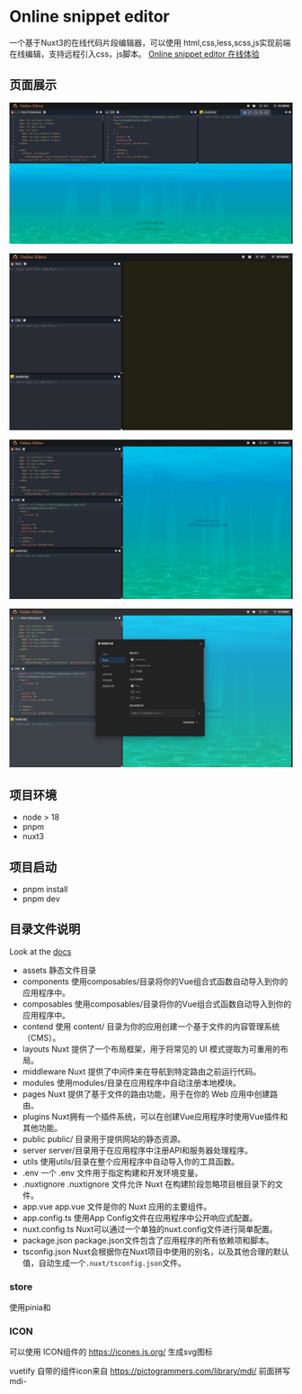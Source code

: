 # Online snippet editor

一个基于Nuxt3的在线代码片段编辑器，可以使用 html,css,less,scss,js实现前端在线编辑，支持远程引入css，js脚本。
[Online snippet editor 在线体验](https://cool.mmmss.com/)

## 页面展示

![](/assets/about/004.jpg)

![](/assets/about/001.jpg)

![](/assets/about/002.jpg)

![](/assets/about/003.jpg)

## 项目环境

- node > 18
- pnpm
- nuxt3

## 项目启动

- pnpm install
- pnpm dev

## 目录文件说明

Look at the [docs](https://www.nuxt.com.cn/docs/guide/directory-structure/nuxt)

- assets 静态文件目录
- components 使用composables/目录将你的Vue组合式函数自动导入到你的应用程序中。
- composables 使用composables/目录将你的Vue组合式函数自动导入到你的应用程序中。
- contend 使用 content/ 目录为你的应用创建一个基于文件的内容管理系统（CMS）。
- layouts Nuxt 提供了一个布局框架，用于将常见的 UI 模式提取为可重用的布局。
- middleware Nuxt 提供了中间件来在导航到特定路由之前运行代码。
- modules 使用modules/目录在应用程序中自动注册本地模块。
- pages Nuxt 提供了基于文件的路由功能，用于在你的 Web 应用中创建路由。
- plugins Nuxt拥有一个插件系统，可以在创建Vue应用程序时使用Vue插件和其他功能。
- public public/ 目录用于提供网站的静态资源。
- server server/目录用于在应用程序中注册API和服务器处理程序。
- utils 使用utils/目录在整个应用程序中自动导入你的工具函数。
- .env 一个 .env 文件用于指定构建和开发环境变量。
- .nuxtignore .nuxtignore 文件允许 Nuxt 在构建阶段忽略项目根目录下的文件。
- app.vue app.vue 文件是你的 Nuxt 应用的主要组件。
- app.config.ts 使用App Config文件在应用程序中公开响应式配置。
- nuxt.config.ts Nuxt可以通过一个单独的nuxt.config文件进行简单配置。
- package.json package.json文件包含了应用程序的所有依赖项和脚本。
- tsconfig.json Nuxt会根据你在Nuxt项目中使用的别名，以及其他合理的默认值，自动生成一个`.nuxt/tsconfig.json`文件。

### store

使用pinia和

### ICON

可以使用 ICON组件的 <https://icones.js.org/> 生成svg图标

vuetify 自带的组件icon来自 <https://pictogrammers.com/library/mdi/> 前面拼写 mdi-

